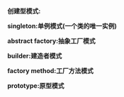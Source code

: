 **************创建型模式:**************

**singleton:单例模式(一个类的唯一实例)**

**abstract factory:抽象工厂模式**

**builder:建造者模式**

**factory method:工厂方法模式**

**prototype:原型模式**